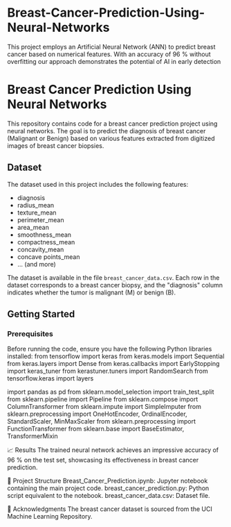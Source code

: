 # Breast-Cancer-Prediction-Using-Neural-Networks
This project employs an Artificial Neural Network (ANN) to predict breast cancer based on  numerical features. With an accuracy of 96 % without overfitting our approach demonstrates the potential of AI in early detection

# Breast Cancer Prediction Using Neural Networks

This repository contains code for a breast cancer prediction project using neural networks. The goal is to predict the diagnosis of breast cancer (Malignant or Benign) based on various features extracted from digitized images of breast cancer biopsies.

## Dataset

The dataset used in this project includes the following features:

- diagnosis
- radius_mean
- texture_mean
- perimeter_mean
- area_mean
- smoothness_mean
- compactness_mean
- concavity_mean
- concave points_mean
- ... (and more)

The dataset is available in the file `breast_cancer_data.csv`. Each row in the dataset corresponds to a breast cancer biopsy, and the "diagnosis" column indicates whether the tumor is malignant (M) or benign (B).

## Getting Started

### Prerequisites

Before running the code, ensure you have the following Python libraries installed:
from tensorflow import keras
from keras.models import Sequential
from keras.layers import Dense
from keras.callbacks import EarlyStopping
import keras_tuner 
from kerastuner.tuners import RandomSearch
from tensorflow.keras import layers

import pandas as pd
from sklearn.model_selection import train_test_split
from sklearn.pipeline import Pipeline
from sklearn.compose import ColumnTransformer
from sklearn.impute import SimpleImputer
from sklearn.preprocessing import OneHotEncoder, OrdinalEncoder, StandardScaler, MinMaxScaler
from sklearn.preprocessing import FunctionTransformer
from sklearn.base import BaseEstimator, TransformerMixin


📈 Results
The trained neural network achieves an impressive accuracy of 96 % on the test set, showcasing its effectiveness in breast cancer prediction.

📂 Project Structure
Breast_Cancer_Prediction.ipynb: Jupyter notebook containing the main project code.
breast_cancer_prediction.py: Python script equivalent to the notebook.
breast_cancer_data.csv: Dataset file.

🙏 Acknowledgments
The breast cancer dataset is sourced from the UCI Machine Learning Repository.
